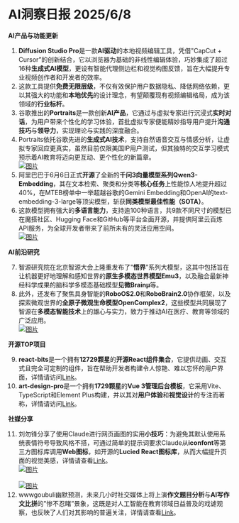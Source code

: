 # AI洞察日报 2025/6/8

**AI产品与功能更新**

1.  **Diffusion Studio Pro**是一款**AI驱动**的本地视频编辑工具，凭借"CapCut + Cursor”的创新结合，它以浏览器为基础的非线性编辑体验，巧妙集成了超过16种**生成式AI模型**，更设有智能代理侧边栏和视觉构图反馈，旨在大幅提升专业视频创作者和开发者的效率。
2.  这款工具提供**免费无限层级**，不仅有效保护用户数据隐私、降低网络依赖，更以其强大的功能和**本地优先**的设计理念，有望颠覆现有视频编辑格局，成为该领域的**行业标杆**。
3.  谷歌推出的**Portraits**是一款创新**AI产品**，它通过与虚拟专家进行沉浸式**实时对话**，为用户带来个性化的学习体验，首批虚拟专家便能精妙指导用户提升**沟通技巧**与**领导力**，实现理论与实践的深度融合。
4.  Portraits依托谷歌先进的**生成式AI技术**，支持自然语音交互与情感分析，让虚拟专家回应更真实，虽然目前仅限美国IP用户测试，但其独特的交互学习模式预示着AI教育将迈向更互动、更个性化的新篇章。
    <br/> [![图片](https://upload.chinaz.com/2025/0606/6388480752743547666381573.png "img")](https://upload.chinaz.com/2025/0606/6388480752743547666381573.png) <br/>
5.  阿里巴巴于6月6日正式**开源**了全新的**千问3向量模型系列Qwen3-Embedding**，其在文本检索、聚类和分类等**核心任务**上性能惊人地提升超过40%，在MTEB榜单中一举超越谷歌的Gemini Embedding和OpenAI的text-embedding-3-large等顶尖模型，斩获**同类模型最佳性能（SOTA）**。
6.  这款模型拥有强大的**多语言能力**，支持逾100种语言，共9款不同尺寸的模型已在魔搭社区、Hugging Face和GitHub等平台全面开源，并提供阿里云百炼API服务，为全球开发者带来了前所未有的灵活应用空间。
    <br/> [![图片](https://pic.chinaz.com/picmap/202504151007236218_3.jpg "img")](https://pic.chinaz.com/picmap/202504151007236218_3.jpg) <br/>

**AI前沿研究**

7.  智源研究院在北京智源大会上隆重发布了"**悟界**”系列大模型，这其中包括旨在让机器更好地理解和感知世界的**原生多模态世界模型Emu3**，以及融合最新神经科学成果的脑科学多模态基础模型**见微Brainμ**等。
8.  此外，还发布了聚焦具身智能的**RoboOS2.0**和**RoboBrain2.0**协作框架，以及探索微观世界的**全原子微观生命模型OpenComplex2**，这些模型共同展现了智源在**多模态智能技术**上的雄心与实力，致力于推动AI在医疗、教育等领域的广泛应用。
    <br/> [![图片](https://pic.chinaz.com/picmap/202307211343352678_2.jpg "img")](https://pic.chinaz.com/picmap/202307211343352678_2.jpg) <br/>

**开源TOP项目**

9.  **react-bits**是一个拥有**12729颗星**的**开源React组件集合**，它提供动画、交互式且完全可定制的组件，旨在帮助开发者构建令人惊艳、难以忘怀的用户界面，详情请访问[Link](https://github.com/DavidHDev/react-bits)。
10. **art-design-pro**是一个拥有**1729颗星**的**Vue 3管理后台模板**，它采用Vite、TypeScript和Element Plus构建，并以其对**用户体验**和**视觉设计**的专注而著称，详情请访问[Link](https://github.com/Daymychen/art-design-pro)。

**社媒分享**

11. 刘勿锋分享了使用Claude进行网页画图的实用**小技巧**：为避免其默认使用系统表情符号导致风格不搭，可通过简单的提示词要求Claude从**iconfont**等第三方图标库调用**Web图标**，如开源的**Lucied React图标库**，从而大幅提升页面的视觉美感，详情请查看[Link](https://m.okjike.com/originalPosts/68444463dfa0f1ef3adbbf9b)。
    <br/> [![图片](https://cdnv2.ruguoapp.com/Fmks9yCJBJ1rO-T5g9BP9epCxci-v3.png "img")](https://cdnv2.ruguoapp.com/Fmks9yCJBJ1rO-T5g9BP9epCxci-v3.png) <br/>
    <br/> [![图片](https://cdnv2.ruguoapp.com/FqkHGytOOk8dLy3WejWlcbSLAIBqv3.png "img")](https://cdnv2.ruguoapp.com/FqkHGytOOk8dLy3WejWlcbSLAIBqv3.png) <br/>
12. wwwgoubuli幽默预测，未来几小时社交媒体上将上演**作文题目分析**与**AI写作文比拼**的"惨不忍睹”景象，这既是对人工智能在教育领域日益普及的戏谑观察，也反映了人们对其影响的普遍关注，详情请查看[Link](https://x.com/wwwgoubuli/status/1931206161044484395)。